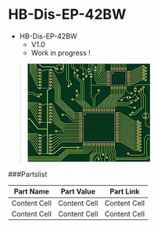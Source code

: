 # HB-Dis-EP-42BW

+ HB-Dis-EP-42BW
	+ V1.0
	+ Work in progress !
>![](https://github.com/Backkevin/My_Homematic_Project/blob/master/HB-Dis-EP-42BW/IMAGE/Default.jpg)

###Partslist
                    
  Part Name   |   Part Value  |  Part Link 
------------- | ------------- | -------------
Content Cell  | Content Cell  | Content Cell
Content Cell  | Content Cell  | Content Cell




